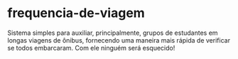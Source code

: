 # frequencia-de-viagem
Sistema simples para auxiliar, principalmente, grupos de estudantes em longas viagens de ônibus, fornecendo uma maneira mais rápida de verificar se todos embarcaram. Com ele ninguém será esquecido!
